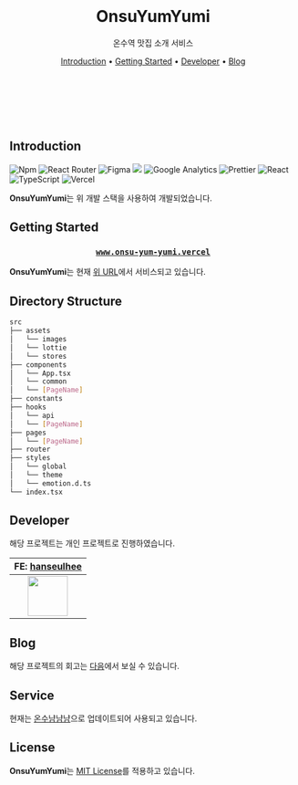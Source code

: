 <br/><br/><br/>

<div align=center>

<h1>OnsuYumYumi</h1>

<p>온수역 맛집 소개 서비스</p>
</div>

<div align="center">
  <a href="#introduction">Introduction</a> •
  <a href="#getting-started">Getting Started</a> •
  <a href="#developer">Developer</a> • 
  <a href="#blog">Blog</a>
</div>

<br/><br/><br/><br/><br/>

## Introduction

<div align="left">

<img alt="Npm" src="https://img.shields.io/badge/-NPM-CB3837?style=flat-square&logo=npm&logoColor=white" />
<img alt="React Router" src="https://img.shields.io/badge/-React_Router-CA4245?style=flat-square&logo=react-router&logoColor=white" />
<img alt="Figma" src="https://img.shields.io/badge/-Figma-F24E1E?style=flat-square&logo=figma&logoColor=white" />
<img src="https://img.shields.io/badge/Emotion-EFD1EA?style=flat-square&logo=css3&logoColor=white"/>
<img alt="Google Analytics" src="https://img.shields.io/badge/Google Analytics-E37400?style=flat-square&logo=google-analytics&logoColor=white"/>
<img alt="Prettier" src="https://img.shields.io/badge/-Prettier-F7B93E?style=flat-square&logo=prettier&logoColor=white" />
<img alt="React" src="https://img.shields.io/badge/React-61DAFB?style=flat-square&logo=React&logoColor=white"/>
<img alt="TypeScript" src="https://img.shields.io/badge/TypeScript-3178C6?style=flat-square&logo=TypeScript&logoColor=white"/>
<img alt="Vercel" src="https://img.shields.io/badge/Vercel-000000?style=flat-square&logo=vercel&logoColor=white" />

</div>

**OnsuYumYumi**는 위 개발 스택을 사용하여 개발되었습니다.

## Getting Started

<div align="center">

<h3>

[`www.onsu-yum-yumi.vercel`](https://onsu-yum-yumi.vercel.app/)

</h3>

</div>

**OnsuYumYumi**는 현재 [위 URL](https://onsu-yum-yumi.vercel.app/)에서 서비스되고 있습니다.

## Directory Structure

```bash
src
├── assets
│   └── images
│   └── lottie
│   └── stores
├── components
│   └── App.tsx
│   └── common
│   └── [PageName]
├── constants
├── hooks
│   └── api
│   └── [PageName]
├── pages
│   └── [PageName]
├── router
├── styles
│   └── global
│   └── theme
│   └── emotion.d.ts
└── index.tsx

```

## Developer

해당 프로젝트는 개인 프로젝트로 진행하였습니다.

|                                          FE: [hanseulhee](https://github.com/hanseulhee)                                          |
| :-------------------------------------------------------------------------------------------------------------------------------: |
| <img src="https://user-images.githubusercontent.com/63100352/161780492-acd88249-7ecc-48f6-8a61-b513647d7dcd.jpg" width="70px"  /> |

## Blog

해당 프로젝트의 회고는 [다음](https://velog.io/@seulhyi/%EC%98%A8%EC%88%98%EB%83%A0%EB%83%90%EB%AF%B8-onsuyumyumi)에서 보실 수 있습니다.

## Service

현재는 [온수냠냠냠](https://www.onsuyum.com/)으로 업데이트되어 사용되고 있습니다.

## License

**OnsuYumYumi**는 [MIT License](https://opensource.org/licenses/MIT)를 적용하고 있습니다.

